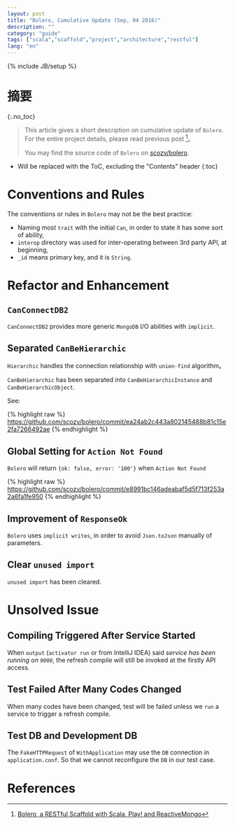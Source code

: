 ```yaml
---
layout: post
title: "Bolero, Cumulative Update (Sep, 04 2016)"
description: ""
category: "guide"
tags: ["scala","scaffold","project","architecture","restful"]
lang: "en"
---
```

{% include JB/setup %}

# 摘要
{:.no_toc}

> This article gives a short description on cumulative update of `Bolero`.
> For the entire project details, please read previous post [^blog_bolero]。
>
>
> You may find the source code of `Bolero` on [scozv/bolero](https://github.com/scozv/bolero).

<!--more-->

* Will be replaced with the ToC, excluding the "Contents" header
{:toc}

# Conventions and Rules

The conventions or rules in `Bolero` may not be the best practice:

* Naming most `trait` with the initial `Can`, in order to state it has some sort of ability,
* `interop` directory was used for inter-operating between 3rd party API, at beginning,
* `_id` means primary key, and it is `String`.

# Refactor and Enhancement

## `CanConnectDB2`

`CanConnectDB2` provides more generic `MongoDB` I/O abilities with `implicit`.

## Separated `CanBeHierarchic`

`Hierarchic` handles the connection relationship with `union-find` algorithm。

`CanBeHierarchic` has been separated into `CanBeHierarchicInstance` and `CanBeHierarchicObject`.

See:

{% highlight raw %}
https://github.com/scozv/bolero/commit/ea24ab2c443a802145488b81c15e2fa7266492ae
{% endhighlight %}

## Global Setting for `Action Not Found`

`Bolero` will return `{ok: false, error: '100'}`
when `Action Not Found`

{% highlight raw %}
https://github.com/scozv/bolero/commit/e8991bc146adeabaf5d5f713f253a2a6fa1fe950
{% endhighlight %}

## Improvement of `ResponseOk`

`Bolero` uses `implicit writes`, in order to avoid
`Json.toJson` manually of parameters.

## Clear `unused import`

`unused import` has been cleared.

# Unsolved Issue

## Compiling Triggered After Service Started

When `output` (`activator run` or from IntelliJ IDEA) said _service has been running on `9000`_,
the refresh compile will still be invoked at the firstly API access.

## Test Failed After Many Codes Changed

When many codes have been changed, test will be failed
unless we `run` a service to trigger a refresh compile.

## Test DB and Development DB

The `FakeHTTPRequest` of `WithApplication` may use the `DB` connection in `application.conf`.
So that we cannot reconfigure the `DB` in our test case.

# References

[^blog_bolero]: [Bolero, a RESTful Scaffold with Scala, Play! and ReactiveMongo](https://scozv.github.io/blog/guide/2016/07/27/bolero-a-restful-scaffold-with-scala)

